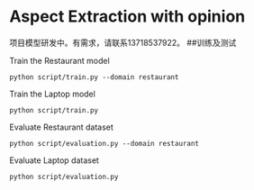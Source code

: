 # Aspect Extraction with opinion
项目模型研发中。有需求，请联系13718537922。
##训练及测试

Train the Restaurant model
```
python script/train.py --domain restaurant 
```

Train the Laptop model
```
python script/train.py 
```


Evaluate Restaurant dataset
```
python script/evaluation.py --domain restaurant 
```

Evaluate Laptop dataset
```
python script/evaluation.py
```
